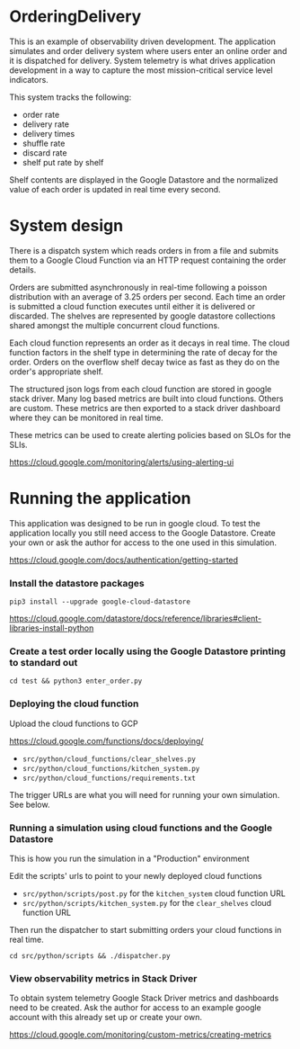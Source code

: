 # OrderingDelivery

This is an example of observability driven development. The application simulates and order delivery system where users enter an online order and it is dispatched for delivery.
System telemetry is what drives application development in a way to capture the most mission-critical service level indicators. 

This system tracks the following:

* order rate
* delivery rate
* delivery times
* shuffle rate
* discard rate
* shelf put rate by shelf

Shelf contents are displayed in the Google Datastore and the normalized value of each order is updated in real time every second.

# System design

There is a dispatch system which reads orders in from a file and submits them to a Google Cloud Function via an HTTP request containing the order details.

Orders are submitted asynchronously in real-time following a poisson distribution with an average of 3.25 orders per second. Each time an order is submitted a cloud function executes until either it is delivered or discarded. The shelves are represented by google datastore collections shared amongst the multiple concurrent cloud functions.

Each cloud function represents an order as it decays in real time. The cloud function factors in the shelf type in determining the rate of decay for the order. Orders on the overflow shelf decay twice as fast as they do on the order's appropriate shelf.

The structured json logs from each cloud function are stored in google stack driver. Many log based metrics are built into cloud functions. Others are custom. These metrics are then exported to a stack driver dashboard where they can be monitored in real time.

These metrics can be used to create alerting policies based on SLOs for the SLIs.

https://cloud.google.com/monitoring/alerts/using-alerting-ui

# Running the application

This application was designed to be run in google cloud. To test the application locally you still need access to the Google Datastore. Create your own or ask the author for access to the one used in this simulation.

https://cloud.google.com/docs/authentication/getting-started

### Install the datastore packages 
`pip3 install --upgrade google-cloud-datastore`

https://cloud.google.com/datastore/docs/reference/libraries#client-libraries-install-python

### Create a test order locally using the Google Datastore printing to standard out
`cd test && python3 enter_order.py`

### Deploying the cloud function

Upload the cloud functions to GCP

https://cloud.google.com/functions/docs/deploying/

* `src/python/cloud_functions/clear_shelves.py`
* `src/python/cloud_functions/kitchen_system.py`
* `src/python/cloud_functions/requirements.txt`

The trigger URLs are what you will need for running your own simulation. See below.

### Running a simulation using cloud functions and the Google Datastore

This is how you run the simulation in a "Production" environment

Edit the scripts' urls to point to your newly deployed cloud functions

* `src/python/scripts/post.py` for the `kitchen_system` cloud function URL
* `src/python/scripts/kitchen_system.py` for the `clear_shelves` cloud function URL

Then run the dispatcher to start submitting orders your cloud functions in real time. 

`cd src/python/scripts && ./dispatcher.py`

### View observability metrics in Stack Driver
To obtain system telemetry Google Stack Driver metrics and dashboards need to be created. Ask the author for access to 
an example google account with this already set up or create your own.

https://cloud.google.com/monitoring/custom-metrics/creating-metrics
